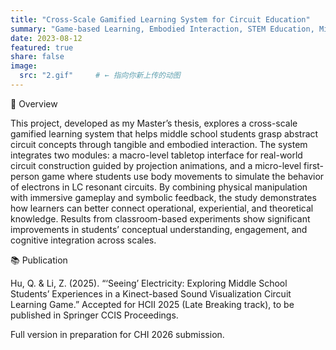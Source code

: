```yaml
---
title: "Cross-Scale Gamified Learning System for Circuit Education"
summary: "Game-based Learning, Embodied Interaction, STEM Education, Mixed Reality"
date: 2023-08-12
featured: true
share: false
image:
  src: "2.gif"     # ← 指向你新上传的动图
---
```


<div class="section-card">
  <div class="section-title">🧩 Overview</div>
  <p>
    This project, developed as my Master’s thesis, explores a cross-scale gamified learning system 
    that helps middle school students grasp abstract circuit concepts through tangible and embodied interaction. 
    The system integrates two modules: a macro-level tabletop interface for real-world circuit construction guided by projection animations, 
    and a micro-level first-person game where students use body movements to simulate the behavior of electrons in LC resonant circuits. 
    By combining physical manipulation with immersive gameplay and symbolic feedback, the study demonstrates how learners can better connect operational, 
    experiential, and theoretical knowledge. Results from classroom-based experiments show significant improvements in students’ conceptual understanding, 
    engagement, and cognitive integration across scales.
  </p>
</div>

<div class="section-card">
  <div class="section-title">📚 Publication</div>

  <p class="pub-item">
    <span class="pub-authors">Hu, Q. &amp; Li, Z. (2025).</span> “‘Seeing’ Electricity: Exploring Middle School Students’ Experiences 
    in a Kinect-based Sound Visualization Circuit Learning Game.” Accepted for HCII 2025 (Late Breaking track), 
    to be published in <span class="pub-venue">Springer CCIS Proceedings</span>.
  </p>

  <p class="pub-item subtle">
    Full version in preparation for CHI 2026 submission.
  </p>
</div>

